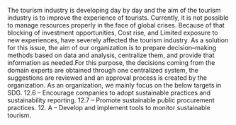 The tourism industry is developing day by day and the aim of the tourism industry is to 
improve the experience of tourists. Currently, it is not possible to manage resources 
properly in the face of global crises. Because of that blocking of investment 
opportunities, Cost rise, and Limited exposure to new experiences, have severely affected 
the tourism industry.
As a solution for this issue, the aim of our organization is to prepare decision–making 
methods based on data and analysis, centralize them, and provide that information as 
needed.For this purpose, the decisions coming from the domain experts are obtained through one 
centralized system, the suggestions are reviewed and an approval process is created by 
the organization. As an organization, we mainly focus on the below targets in SDG. 
12.6 – Encourage companies to adopt sustainable practices and sustainability reporting.
12.7 – Promote sustainable public procurement practices.
12. A – Develop and implement tools to monitor sustainable tourism. 
